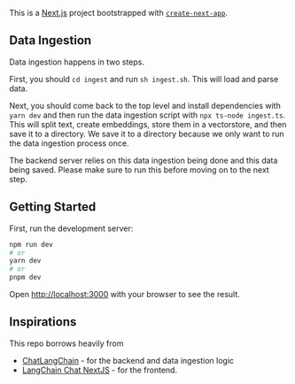 This is a [Next.js](https://nextjs.org/) project bootstrapped with [`create-next-app`](https://github.com/vercel/next.js/tree/canary/packages/create-next-app).

## Data Ingestion

Data ingestion happens in two steps. 

First, you should `cd ingest` and run `sh ingest.sh`. This will load and parse data.

Next, you should come back to the top level and install dependencies with `yarn dev` and then run the data ingestion script with `npx ts-node ingest.ts`. This will split text, create embeddings, store them in a vectorstore, and then save it to a directory.
We save it to a directory because we only want to run the data ingestion process once. 

The backend server relies on this data ingestion being done and this data being saved. Please make sure to run this before moving on to the next step.

## Getting Started

First, run the development server:

```bash
npm run dev
# or
yarn dev
# or
pnpm dev
```

Open [http://localhost:3000](http://localhost:3000) with your browser to see the result.

## Inspirations

This repo borrows heavily from 

- [ChatLangChain](https://github.com/hwchase17/chat-langchain) - for the backend and data ingestion logic
- [LangChain Chat NextJS](https://github.com/zahidkhawaja/langchain-chat-nextjs) - for the frontend.
